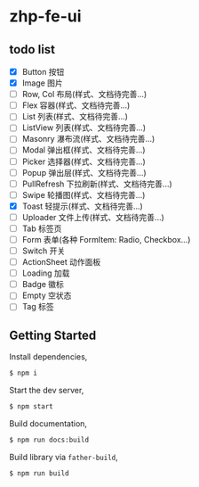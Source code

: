 # zhp-fe-ui

## todo list

- [x] Button 按钮
- [x] Image 图片
- [ ] Row, Col 布局(样式、文档待完善...)
- [ ] Flex 容器(样式、文档待完善...)
- [ ] List 列表(样式、文档待完善...)
- [ ] ListView 列表(样式、文档待完善...)
- [ ] Masonry 瀑布流(样式、文档待完善...)
- [ ] Modal 弹出框(样式、文档待完善...)
- [ ] Picker 选择器(样式、文档待完善...)
- [ ] Popup 弹出层(样式、文档待完善...)
- [ ] PullRefresh 下拉刷新(样式、文档待完善...)
- [ ] Swipe 轮播图(样式、文档待完善...)
- [x] Toast 轻提示(样式、文档待完善...)
- [ ] Uploader 文件上传(样式、文档待完善...)
- [ ] Tab 标签页
- [ ] Form 表单(各种 FormItem: Radio, Checkbox...)
- [ ] Switch 开关
- [ ] ActionSheet 动作面板
- [ ] Loading 加载
- [ ] Badge 徽标
- [ ] Empty 空状态
- [ ] Tag 标签

## Getting Started

Install dependencies,

```bash
$ npm i
```

Start the dev server,

```bash
$ npm start
```

Build documentation,

```bash
$ npm run docs:build
```

Build library via `father-build`,

```bash
$ npm run build
```
